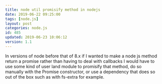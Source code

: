 ```yaml
---
title: node util promisify method in nodejs
date: 2019-06-22 09:25:00
tags: [node.js]
layout: post
categories: node.js
id: 485
updated: 2019-06-23 10:06:12
version: 1.1
---
```


In versions of node before that of 8.x if I wanted to make a node js method return a promise rather than having to deal with callbacks I would have to use some kind of user land module to promisify that method, do so manually with the Promise constructor, or use a dependency that does so out of the box such as with fs-extra for example.

<!-- more -->

